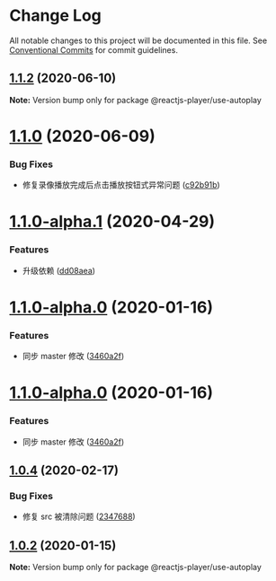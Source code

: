 # Change Log

All notable changes to this project will be documented in this file.
See [Conventional Commits](https://conventionalcommits.org) for commit guidelines.

## [1.1.2](https://github.com/goblin-laboratory/react-player/compare/v1.1.1...v1.1.2) (2020-06-10)

**Note:** Version bump only for package @reactjs-player/use-autoplay





# [1.1.0](https://github.com/goblin-laboratory/react-player/compare/v1.1.0-alpha.1...v1.1.0) (2020-06-09)


### Bug Fixes

* 修复录像播放完成后点击播放按钮式异常问题 ([c92b91b](https://github.com/goblin-laboratory/react-player/commit/c92b91b969d8a15ebd4860819c6f8c7960821a6b))





# [1.1.0-alpha.1](https://github.com/goblin-laboratory/react-player/compare/v1.0.4...v1.1.0-alpha.1) (2020-04-29)


### Features

* 升级依赖 ([dd08aea](https://github.com/goblin-laboratory/react-player/commit/dd08aeaa91c3c979ff3c37939e1745a83d2a6a57))



# [1.1.0-alpha.0](https://github.com/goblin-laboratory/react-player/compare/v1.0.2...v1.1.0-alpha.0) (2020-01-16)


### Features

* 同步 master 修改 ([3460a2f](https://github.com/goblin-laboratory/react-player/commit/3460a2f9df46741e32c3e4fb17169a1d2db20065))





# [1.1.0-alpha.0](https://github.com/goblin-laboratory/react-player/compare/v1.0.2...v1.1.0-alpha.0) (2020-01-16)


### Features

* 同步 master 修改 ([3460a2f](https://github.com/goblin-laboratory/react-player/commit/3460a2f))
## [1.0.4](https://github.com/goblin-laboratory/react-player/compare/v1.0.3...v1.0.4) (2020-02-17)


### Bug Fixes

* 修复 src 被清除问题 ([2347688](https://github.com/goblin-laboratory/react-player/commit/2347688))





## [1.0.2](https://github.com/goblin-laboratory/react-player/compare/v1.0.2-alpha.0...v1.0.2) (2020-01-15)

**Note:** Version bump only for package @reactjs-player/use-autoplay
